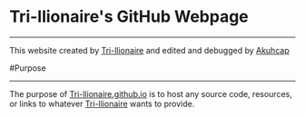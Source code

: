 # Tri-llionaire's GitHub Webpage
<hr>
<p>This website created by <a href="https://github.com/tri-llionaire">Tri-llionaire</a> and edited and debugged by <a href="https://github.com/akuhcap">Akuhcap</a></p>
#Purpose
<hr>
<p>The purpose of <a href="https://tri-llionaire.github.io">Tri-llionaire.github.io</a> is to host any source code, resources, or links to whatever <a href="https://github.com/tri-llionaire">Tri-llionaire</a> wants to provide.
